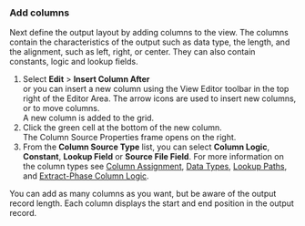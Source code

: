 ### Add columns

Next define the output layout by adding columns to the view. The columns contain the characteristics of the output such as data type, the length, and the alignment, such as left, right, or center. They can also contain constants, logic and lookup fields.

1. Select **Edit** > **Insert Column After**  
or you can insert a new column using the View Editor toolbar in the top right of the Editor Area. The arrow icons are used to insert new columns, or to move columns.  
A new column is added to the grid.
2.  Click the green cell at the bottom of the new column.  
The Column Source Properties frame opens on the right.  
3.  From the **Column Source Type** list, you can select 
**Column Logic**, 
**Constant**, 
**Lookup Field** or 
**Source File Field**. 
For more information on the column types see [Column Assignment](../ColumnLogic.html), [Data Types](./DataTypes.html), [Lookup Paths](../OverviewLookupPaths.html), and [Extract-Phase Column Logic](../../Reference/Workbench/LogicTextECLStatements.html).

You can add as many columns as you want, but be aware of the output record length. Each column displays the start and end position in the output record.
